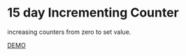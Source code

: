 # 15 day Incrementing Counter

increasing counters from zero to set value.

[DEMO](https://voloshin-sergei.github.io/50_days/15_day%20Incrementing%20counter/)
